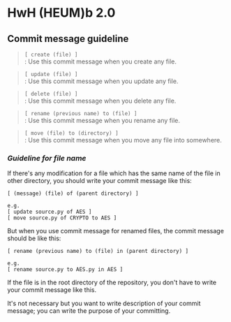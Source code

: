 # HwH (HEUM)b 2.0

## Commit message guideline

> `[ create (file) ]`\
: Use this commit message when you create any file.

> `[ update (file) ]`\
: Use this commit message when you update any file.

> `[ delete (file) ]`\
: Use this commit message when you delete any file.

> `[ rename (previous name) to (file) ]`\
: Use this commit message when you rename any file.

> `[ move (file) to (directory) ]`\
: Use this commit message when you move any file into somewhere.

### *Guideline for file name*
If there's any modification for a file which has the same name of the file in other directory, you should write your commit message like this:
```
[ (message) (file) of (parent directory) ]

e.g.
[ update source.py of AES ]
[ move source.py of CRYPTO to AES ]
```
But when you use commit message for renamed files, the commit message should be like this:
```
[ rename (previous name) to (file) in (parent directory) ]

e.g.
[ rename source.py to AES.py in AES ]
```
If the file is in the root directory of the repository, you don't have to write your commit message like this.

It's not necessary but you want to write description of your commit message; you can write the purpose of your committing.